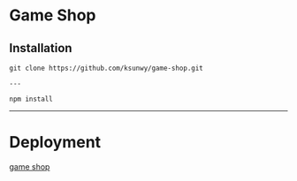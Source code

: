 # Game Shop

## Installation

```
git clone https://github.com/ksunwy/game-shop.git

---

npm install
```

---

# Deployment

[game shop](https://game-shop-xi.vercel.app)
